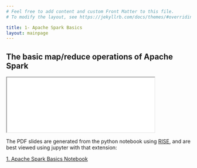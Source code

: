 ```yaml
---
# Feel free to add content and custom Front Matter to this file.
# To modify the layout, see https://jekyllrb.com/docs/themes/#overriding-theme-defaults

title: 1- Apache Spark Basics
layout: mainpage
---
```



## The basic map/reduce operations of Apache Spark



<iframe src="ApacheSparkBasics.pdf" width="80%" ></iframe>

The PDF slides are generated from the python notebook using [RISE](https://rise.readthedocs.io/en/stable/exportpdf.html), and are best viewed using jupyter with that extension:

[1. Apache Spark Basics Notebook](https://github.com/ramonbejar/bdatamining/blob/main/sessions/ApacheSpark-Basics/1-ApacheSpark-BasicsReminder-py3-sshow.ipynb)
